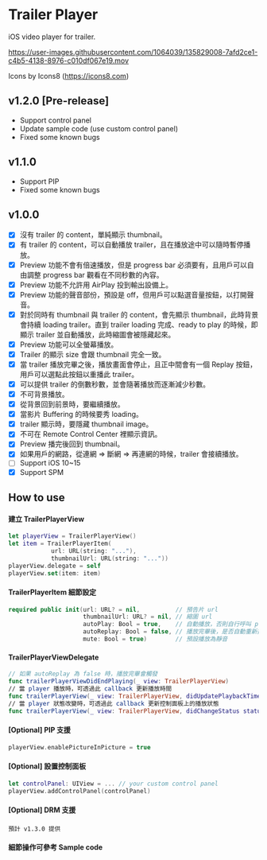 # Trailer Player
iOS video player for trailer.

https://user-images.githubusercontent.com/1064039/135829008-7afd2ce1-c4b5-4138-8976-c010df067e19.mov

Icons by Icons8 (https://icons8.com)


## v1.2.0 [Pre-release]
- Support control panel
- Update sample code (use custom control panel)
- Fixed some known bugs

## v1.1.0
- Support PIP
- Fixed some known bugs

## v1.0.0
- [x] 沒有 trailer 的 content，單純顯示 thumbnail。
- [x] 有 trailer 的 content，可以自動播放 trailer，且在播放途中可以隨時暫停播放。
- [x] Preview 功能不會有倍速播放，但是 progress bar 必須要有，且用戶可以自由調整 progress bar 觀看在不同秒數的內容。
- [x] Preview 功能不允許用 AirPlay 投到輸出設備上。
- [x] Preview 功能的聲音部份，預設是 off，但用戶可以點選音量按鈕，以打開聲音。
- [x] 對於同時有 thumbnail 與 trailer 的 content，會先顯示 thumbnail，此時背景會持續 loading trailer。直到 trailer loading 完成、ready to play 的時候，即顯示 trailer 並自動播放，此時縮圖會被隱藏起來。
- [x] Preview 功能可以全螢幕播放。
- [x] Trailer 的顯示 size 會跟 thumbnail 完全一致。
- [x] 當 trailer 播放完畢之後，播放畫面會停止，且正中間會有一個 Replay 按鈕，用戶可以選點此按鈕以重播此 trailer。
- [x] 可以提供 trailer 的倒數秒數，並會隨著播放而逐漸減少秒數。
- [x] 不可背景播放。
- [x] 從背景回到前景時，要繼續播放。
- [x] 當影片 Buffering 的時候要秀 loading。
- [x] trailer 顯示時，要隱藏 thumbnail image。
- [x] 不可在 Remote Control Center 裡顯示資訊。
- [x] Preview 播完後回到 thumbnail。
- [x] 如果用戶的網路，從連網 => 斷網 => 再連網的時候，trailer 會接續播放。
- [ ] Support iOS 10~15
- [x] Support SPM

## How to use
#### 建立 TrailerPlayerView
```swift
let playerView = TrailerPlayerView()
let item = TrailerPlayerItem(
            url: URL(string: "..."),
            thumbnailUrl: URL(string: "..."))
playerView.delegate = self
playerView.set(item: item)
```
#### TrailerPlayerItem 細節設定
```swift
required public init(url: URL? = nil,          // 預告片 url
                     thumbnailUrl: URL? = nil, // 縮圖 url
                     autoPlay: Bool = true,    // 自動播放，否則自行呼叫 play()
                     autoReplay: Bool = false, // 播放完畢後，是否自動重新播放
                     mute: Bool = true)        // 預設播放為靜音
```
#### TrailerPlayerViewDelegate
```swift
// 如果 autoReplay 為 false 時，播放完畢會觸發
func trailerPlayerViewDidEndPlaying(_ view: TrailerPlayerView)
// 當 player 播放時，可透過此 callback 更新播放時間
func trailerPlayerView(_ view: TrailerPlayerView, didUpdatePlaybackTime time: TimeInterval)
// 當 player 狀態改變時，可透過此 callback 更新控制面板上的播放狀態
func trailerPlayerView(_ view: TrailerPlayerView, didChangeStatus status: TrailerPlayerView.Status)
```
#### [Optional] PIP 支援
```swift
playerView.enablePictureInPicture = true
```
#### [Optional] 設置控制面板
```swift
let controlPanel: UIView = ... // your custom control panel
playerView.addControlPanel(controlPanel)
```
#### [Optional] DRM 支援
```
預計 v1.3.0 提供
```
#### 細節操作可參考 Sample code
